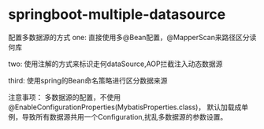 # springboot-multiple-datasource

配置多数据源的方式
one:
    直接使用多@Bean配置，@MapperScan来路径区分读何库
    
two:
    使用注解的方式来标识走何dataSource,AOP拦截注入动态数据源    

third:
    使用spring的Bean命名策略进行区分数据来源
    

注意事项：
    多数据源的配置，不使用@EnableConfigurationProperties(MybatisProperties.class)，
    默认加载成单例，导致所有数据源共用一个Configuration,扰乱多数据源的参数设置。    